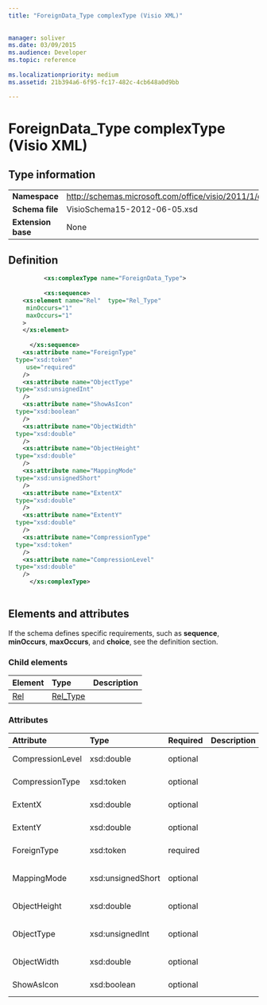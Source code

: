 ```yaml
---
title: "ForeignData_Type complexType (Visio XML)"
 
 
manager: soliver
ms.date: 03/09/2015
ms.audience: Developer
ms.topic: reference
 
ms.localizationpriority: medium
ms.assetid: 21b394a6-6f95-fc17-482c-4cb648a0d9bb

---
```


# ForeignData_Type complexType (Visio XML)

## Type information

|||
|:-----|:-----|
|**Namespace** <br/> |http://schemas.microsoft.com/office/visio/2011/1/core  <br/> |
|**Schema file** <br/> |VisioSchema15-2012-06-05.xsd  <br/> |
|**Extension base** <br/> |None  <br/> |
   
## Definition

```XML
          <xs:complexType name="ForeignData_Type">
          
          <xs:sequence>
    <xs:element name="Rel"  type="Rel_Type"
     minOccurs="1"
     maxOccurs="1"
    >
    </xs:element>
    
      </xs:sequence>
    <xs:attribute name="ForeignType"
  type="xsd:token"
     use="required"
    />
    <xs:attribute name="ObjectType"
  type="xsd:unsignedInt"
    />
    <xs:attribute name="ShowAsIcon"
  type="xsd:boolean"
    />
    <xs:attribute name="ObjectWidth"
  type="xsd:double"
    />
    <xs:attribute name="ObjectHeight"
  type="xsd:double"
    />
    <xs:attribute name="MappingMode"
  type="xsd:unsignedShort"
    />
    <xs:attribute name="ExtentX"
  type="xsd:double"
    />
    <xs:attribute name="ExtentY"
  type="xsd:double"
    />
    <xs:attribute name="CompressionType"
  type="xsd:token"
    />
    <xs:attribute name="CompressionLevel"
  type="xsd:double"
    />
      </xs:complexType>
      
```

## Elements and attributes

If the schema defines specific requirements, such as **sequence**, **minOccurs**, **maxOccurs**, and **choice**, see the definition section. 
  
### Child elements

|**Element**|**Type**|**Description**|
|:-----|:-----|:-----|
|[Rel](rel-element-foreigndata_type-complextypevisio-xml.md) <br/> |[Rel_Type](rel_type-complextypevisio-xml.md) <br/> ||
   
### Attributes

|**Attribute**|**Type**|**Required**|**Description**|**Possible values**|
|:-----|:-----|:-----|:-----|:-----|
|CompressionLevel  <br/> |xsd:double  <br/> |optional  <br/> ||Values of the xsd:double type.  <br/> |
|CompressionType  <br/> |xsd:token  <br/> |optional  <br/> ||Values of the xsd:token type.  <br/> |
|ExtentX  <br/> |xsd:double  <br/> |optional  <br/> ||Values of the xsd:double type.  <br/> |
|ExtentY  <br/> |xsd:double  <br/> |optional  <br/> ||Values of the xsd:double type.  <br/> |
|ForeignType  <br/> |xsd:token  <br/> |required  <br/> ||Values of the xsd:token type.  <br/> |
|MappingMode  <br/> |xsd:unsignedShort  <br/> |optional  <br/> ||Values of the xsd:unsignedShort type.  <br/> |
|ObjectHeight  <br/> |xsd:double  <br/> |optional  <br/> ||Values of the xsd:double type.  <br/> |
|ObjectType  <br/> |xsd:unsignedInt  <br/> |optional  <br/> ||Values of the xsd:unsignedInt type.  <br/> |
|ObjectWidth  <br/> |xsd:double  <br/> |optional  <br/> ||Values of the xsd:double type.  <br/> |
|ShowAsIcon  <br/> |xsd:boolean  <br/> |optional  <br/> ||Values of the xsd:boolean type.  <br/> |
   

